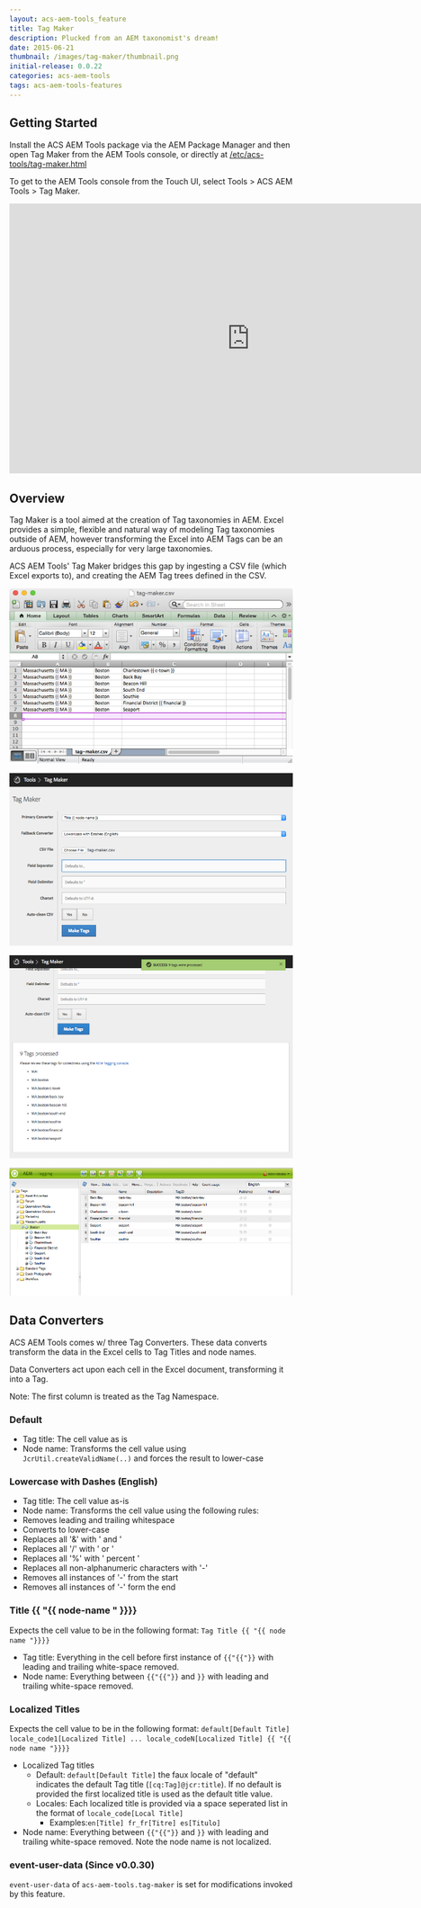 ```yaml
---
layout: acs-aem-tools_feature
title: Tag Maker
description: Plucked from an AEM taxonomist's dream!
date: 2015-06-21
thumbnail: /images/tag-maker/thumbnail.png
initial-release: 0.0.22
categories: acs-aem-tools
tags: acs-aem-tools-features
---
```


## Getting Started


Install the ACS AEM Tools package via the AEM Package Manager and then open Tag Maker from the AEM Tools console, or directly at [/etc/acs-tools/tag-maker.html](http://localhost:4502/etc/acs-tools/tag-maker.html)

To get to the AEM Tools console from the Touch UI, select Tools > ACS AEM Tools > Tag Maker.

<iframe width="853" height="480" src="https://www.youtube.com/embed/33hvWMaYPVE" frameborder="0" allowfullscreen></iframe>

## Overview

Tag Maker is a tool aimed at the creation of Tag taxonomies in AEM. Excel provides a  simple, flexible and natural way of modeling Tag taxonomies outside of AEM, however transforming the Excel into AEM Tags can be an arduous process, especially for very large taxonomies.

ACS AEM Tools' Tag Maker bridges this gap by ingesting a CSV file (which Excel exports to), and creating the AEM Tag trees defined in the CSV.

![Tag Maker - Excel](/acs-aem-tools/images/tag-maker/excel.png)

![Tag Maker](/acs-aem-tools/images/tag-maker/tag-maker-web-ui.png)

![Tag Maker - Results](/acs-aem-tools/images/tag-maker/tag-maker-results.png)

![Tag Maker - AEM Tagging Results](/acs-aem-tools/images/tag-maker/aem-tagging-results.png)

## Data Converters

ACS AEM Tools comes w/ three Tag Converters. These data converts transform the data in the Excel cells to Tag Titles and node names.

Data Converters act upon each cell in the Excel document, transforming it into a Tag.

Note: The first column is treated as the Tag Namespace.

### Default

* Tag title: The cell value as is
* Node name: Transforms the cell value using `JcrUtil.createValidName(..)` and forces the result to lower-case

### Lowercase with Dashes (English)

* Tag title: The cell value as-is
* Node name: Transforms the cell value using the following rules:
 * Removes leading and trailing whitespace
 * Converts to lower-case
 * Replaces all '&' with ' and '
 * Replaces all '/' with ' or '
 * Replaces all '%' with ' percent '
 * Replaces all non-alphanumeric characters with '-'
 * Removes all instances of '-' from the start
 * Removes all instances of '-' form the end

### Title {{ "{{ node-name " }}}}

Expects the cell value to be in the following format: `Tag Title {{ "{{ node name "}}}}`

* Tag title: Everything in the cell before first instance of `{{"{{"}}` with leading and trailing white-space removed.
* Node name: Everything between `{{"{{"}}` and `}}` with leading and trailing white-space removed.


### Localized Titles

Expects the cell value to be in the following format: `default[Default Title] locale_code1[Localized Title] ... locale_codeN[Localized Title] {{ "{{ node name "}}}}`

* Localized Tag titles 
  * Default: `default[Default Title]` the faux locale of "default" indicates the default Tag title (`[cq:Tag]@jcr:title`). If no default is provided the first localized title is used as the default title value.
  * Locales: Each localized title is provided via a space seperated list in the format of `locale_code[Local Title]`
     * Examples:`en[Title] fr_fr[Titre] es[Titulo]`
* Node name: Everything between `{{"{{"}}` and `}}` with leading and trailing white-space removed. Note the node name is not localized.


### event-user-data (Since v0.0.30)

`event-user-data` of `acs-aem-tools.tag-maker` is set for modifications invoked by this feature.